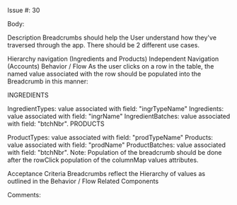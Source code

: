 Issue #: 30

Body:

Description
Breadcrumbs should help the User understand how they've traversed through the app. There should be 2 different use cases.

Hierarchy navigation (Ingredients and Products)
Independent Navigation (Accounts)
Behavior / Flow
As the user clicks on a row in the table, the named value associated with the row should be populated into the Breadcrumb in this manner:

INGREDIENTS

IngredientTypes: value associated with field: "ingrTypeName"
Ingredients: value associated with field: "ingrName"
IngredientBatches: value associated with field: "btchNbr".
PRODUCTS

ProductTypes: value associated with field: "prodTypeName"
Products: value associated with field: "prodName"
ProductBatches: value associated with field: "btchNbr".
Note: Population of the breadcrumb should be done after the rowClick population of the columnMap values attributes.

Acceptance Criteria
 Breadcrumbs reflect the Hierarchy of values as outlined in the Behavior / Flow
Related Components


Comments:
